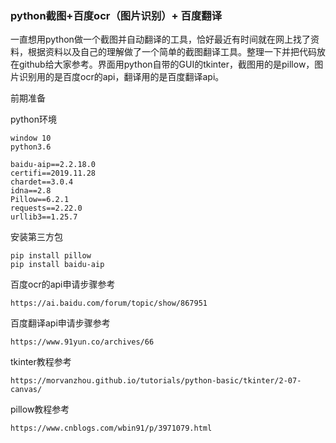 
### python截图+百度ocr（图片识别）+ 百度翻译

一直想用python做一个截图并自动翻译的工具，恰好最近有时间就在网上找了资料，根据资料以及自己的理解做了一个简单的截图翻译工具。整理一下并把代码放在github给大家参考。界面用python自带的GUI的tkinter，截图用的是pillow，图片识别用的是百度ocr的api，翻译用的是百度翻译api。

前期准备

python环境 

```
window 10
python3.6

baidu-aip==2.2.18.0
certifi==2019.11.28
chardet==3.0.4
idna==2.8
Pillow==6.2.1
requests==2.22.0
urllib3==1.25.7
```



安装第三方包

```
pip install pillow
pip install baidu-aip
```



百度ocr的api申请步骤参考

```
https://ai.baidu.com/forum/topic/show/867951
```



百度翻译api申请步骤参考

```
https://www.91yun.co/archives/66
```



tkinter教程参考

```
https://morvanzhou.github.io/tutorials/python-basic/tkinter/2-07-canvas/
```



pillow教程参考

```
https://www.cnblogs.com/wbin91/p/3971079.html
```

